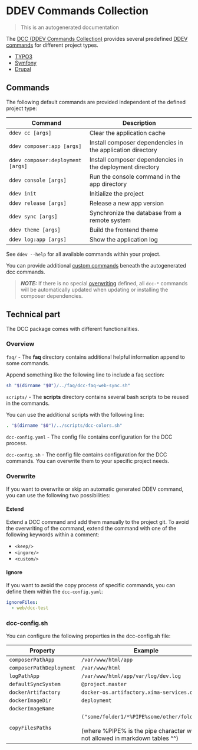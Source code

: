 DDEV Commands Collection
========================

> This is an autogenerated documentation

The [DCC (DDEV Commands Collection)](https://github.com/jackd248/ddev-commands-collection) provides several predefined [DDEV commands](https://ddev.readthedocs.io/en/stable/users/cli-usage/) for different project types.

- [TYPO3](https://github.com/jackd248/ddev-commands-collection/tree/master/src/CommandsCollection/typo3)
- [Symfony](https://github.com/jackd248/ddev-commands-collection/tree/master/src/CommandsCollection/symfony)
- [Drupal](https://github.com/jackd248/ddev-commands-collection/tree/master/src/CommandsCollection/drupal)

## Commands

The following default commands are provided independent of the defined project type:

| Command                           | Description                                                |
|-----------------------------------|------------------------------------------------------------|
| `ddev cc [args]`                  | Clear the application cache                                |
| `ddev composer:app [args]`        | Install composer dependencies in the application directory |
| `ddev composer:deployment [args]` | Install composer dependencies in the deployment directory  |
| `ddev console [args]`             | Run the console command in the app directory               |
| `ddev init`                       | Initialize the project                                     |
| `ddev release [args]`             | Release a new app version                                  |
| `ddev sync [args]`                | Synchronize the database from a remote system              |
| `ddev theme [args]`               | Build the frontend theme                                   |
| `ddev log:app [args]`             | Show the application log                                   |

See `ddev --help` for all available commands within your project.

You can provide additional [custom commands](https://ddev.readthedocs.io/en/stable/users/extend/custom-commands/) beneath the autogenerated dcc commands.

> **_NOTE:_** If there is no special [overwriting](#overwrite) defined, all `dcc-*` commands will be automatically updated when updating or installing the composer dependencies.

## Technical part

The DCC package comes with different functionalities.

### Overview

`faq/` - The __faq__ directory contains additional helpful information append to some commands.

Append something like the following line to include a faq section:

```bash
sh "$(dirname "$0")/../faq/dcc-faq-web-sync.sh"
```

`scripts/` - The __scripts__ directory contains several bash scripts to be reused in the commands.

You can use the additional scripts with the following line:

```bash
. "$(dirname "$0")/../scripts/dcc-colors.sh"
```

`dcc-config.yaml` - The config file contains configuration for the DCC process.

`dcc-config.sh` - The config file contains configuration for the DCC commands. You can overwrite them to your specific project needs. 

<a name="overwrite"></a>
### Overwrite

If you want to overwrite or skip an automatic generated DDEV command, you can use the following two possibilities:

#### Extend

Extend a DCC command and add them manually to the project git. To avoid the overwriting of the command, extend the command with one of the following keywords within a comment:

- `<keep/>`
- `<ingore/>`
- `<custom/>`

#### Ignore

If you want to avoid the copy process of specific commands, you can define them within the `dcc-config.yaml`:

```yaml
ignoreFiles:
  - web/dcc-test
```

### dcc-config.sh

You can configure the following properties in the dcc-config.sh file:

| Property                 | Example                                                                                                                               | Command                   |
|--------------------------|---------------------------------------------------------------------------------------------------------------------------------------|---------------------------|
| `composerPathApp`         | `/var/www/html/app`                                                                                                                    | `default`                  |
| `composerPathDeployment`  | `/var/www/html`                                                                                                                        | `default`                  |
| `logPathApp`              | `/var/www/html/app/var/log/dev.log`                                                                                                    | `default`                  |
| `defaultSyncSystem`       | `@project.master`                                                                                                                      | `sync`                     |
| `dockerArtifactory`       | `docker-os.artifactory.xima-services.de`                                                                                               | `docker:deployment:update` |
| `dockerImageDir`          | `deployment`                                                                                                                           | `docker:deployment:update` |
| `dockerImageName`         |                                                                                                                                       | `docker:deployment:update` |
| `copyFilesPaths`          | `("some/folder1/*%PIPE%some/other/folder2/")`<br/><br/>(where %PIPE% is the pipe character which is not allowed in markdown tables ^^) | `copy-files`               |

